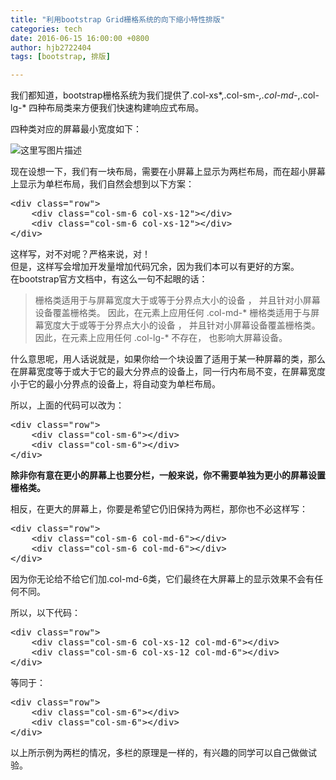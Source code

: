 ```yaml
---
title: "利用bootstrap Grid栅格系统的向下缩小特性排版"
categories: tech
date: 2016-06-15 16:00:00 +0800
author: hjb2722404
tags: [bootstrap, 排版]

---
```


我们都知道，bootstrap栅格系统为我们提供了.col-xs*,.col-sm-*,.col-md-*,.col-lg-* 四种布局类来方便我们快速构建响应式布局。

四种类对应的屏幕最小宽度如下：

![这里写图片描述](http://img.blog.csdn.net/20150922200736167)

现在设想一下，我们有一块布局，需要在小屏幕上显示为两栏布局，而在超小屏幕上显示为单栏布局，我们自然会想到以下方案：

<pre class="prettyprint">&lt;<span class="hljs-keyword">div</span> <span class="hljs-type">class</span>=<span class="hljs-string">"row"</span>&gt;
    &lt;<span class="hljs-keyword">div</span> <span class="hljs-type">class</span>=<span class="hljs-string">"col-sm-6 col-xs-12"</span>&gt;&lt;/<span class="hljs-keyword">div</span>&gt;
    &lt;<span class="hljs-keyword">div</span> <span class="hljs-type">class</span>=<span class="hljs-string">"col-sm-6 col-xs-12"</span>&gt;&lt;/<span class="hljs-keyword">div</span>&gt;
&lt;/<span class="hljs-keyword">div</span>&gt;</pre>

这样写，对不对呢？严格来说，对！     
但是，这样写会增加开发量增加代码冗余，因为我们本可以有更好的方案。     
在bootstrap官方文档中，有这么一句不起眼的话：

<blockquote>
  栅格类适用于与屏幕宽度大于或等于分界点大小的设备 ， 并且针对小屏幕设备覆盖栅格类。 因此，在元素上应用任何 .col-md-* 栅格类适用于与屏幕宽度大于或等于分界点大小的设备 ， 并且针对小屏幕设备覆盖栅格类。 因此，在元素上应用任何 .col-lg-* 不存在， 也影响大屏幕设备。
</blockquote>

什么意思呢，用人话说就是，如果你给一个块设置了适用于某一种屏幕的类，那么在屏幕宽度等于或大于它的最大分界点的设备上，同一行内布局不变，在屏幕宽度小于它的最小分界点的设备上，将自动变为单栏布局。

所以，上面的代码可以改为：

<pre class="prettyprint">&lt;<span class="hljs-keyword">div</span> <span class="hljs-type">class</span>=<span class="hljs-string">"row"</span>&gt;
    &lt;<span class="hljs-keyword">div</span> <span class="hljs-type">class</span>=<span class="hljs-string">"col-sm-6"</span>&gt;&lt;/<span class="hljs-keyword">div</span>&gt;
    &lt;<span class="hljs-keyword">div</span> <span class="hljs-type">class</span>=<span class="hljs-string">"col-sm-6"</span>&gt;&lt;/<span class="hljs-keyword">div</span>&gt;
&lt;/<span class="hljs-keyword">div</span>&gt;</pre>

**除非你有意在更小的屏幕上也要分栏，一般来说，你不需要单独为更小的屏幕设置栅格类。**

相反，在更大的屏幕上，你要是希望它仍旧保持为两栏，那你也不必这样写：

<pre class="prettyprint">&lt;<span class="hljs-keyword">div</span> <span class="hljs-type">class</span>=<span class="hljs-string">"row"</span>&gt;
    &lt;<span class="hljs-keyword">div</span> <span class="hljs-type">class</span>=<span class="hljs-string">"col-sm-6 col-md-6"</span>&gt;&lt;/<span class="hljs-keyword">div</span>&gt;
    &lt;<span class="hljs-keyword">div</span> <span class="hljs-type">class</span>=<span class="hljs-string">"col-sm-6 col-md-6"</span>&gt;&lt;/<span class="hljs-keyword">div</span>&gt;
&lt;/<span class="hljs-keyword">div</span>&gt;</pre>

因为你无论给不给它们加.col-md-6类，它们最终在大屏幕上的显示效果不会有任何不同。

所以，以下代码：

<pre class="prettyprint">&lt;<span class="hljs-keyword">div</span> <span class="hljs-type">class</span>=<span class="hljs-string">"row"</span>&gt;
    &lt;<span class="hljs-keyword">div</span> <span class="hljs-type">class</span>=<span class="hljs-string">"col-sm-6 col-xs-12 col-md-6"</span>&gt;&lt;/<span class="hljs-keyword">div</span>&gt;
    &lt;<span class="hljs-keyword">div</span> <span class="hljs-type">class</span>=<span class="hljs-string">"col-sm-6 col-xs-12 col-md-6"</span>&gt;&lt;/<span class="hljs-keyword">div</span>&gt;
&lt;/<span class="hljs-keyword">div</span>&gt;</pre>

等同于：

<pre class="prettyprint">&lt;<span class="hljs-keyword">div</span> <span class="hljs-type">class</span>=<span class="hljs-string">"row"</span>&gt;
    &lt;<span class="hljs-keyword">div</span> <span class="hljs-type">class</span>=<span class="hljs-string">"col-sm-6"</span>&gt;&lt;/<span class="hljs-keyword">div</span>&gt;
    &lt;<span class="hljs-keyword">div</span> <span class="hljs-type">class</span>=<span class="hljs-string">"col-sm-6"</span>&gt;&lt;/<span class="hljs-keyword">div</span>&gt;
&lt;/<span class="hljs-keyword">div</span>&gt;</pre>

以上所示例为两栏的情况，多栏的原理是一样的，有兴趣的同学可以自己做做试验。
